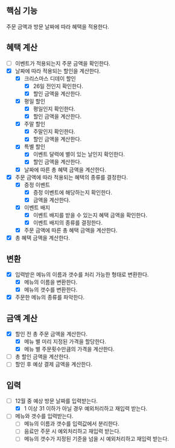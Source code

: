 ## 핵심 기능
주문 금액과 방문 날짜에 따라 혜택을 적용한다.

## 혜택 계산
- [ ] 이벤트가 적용되는지 주문 금액을 확인한다.
- [x] 날짜에 따라 적용되는 할인을 계산한다.
  - [x] 크리스마스 디데이 할인
    - [x] 26일 전인지 확인한다.
    - [x] 할인 금액을 계산한다.
  - [x] 평일 할인
    - [x] 평일인지 확인한다.
    - [x] 할인 금액을 계산한다.
  - [x] 주말 할인
    - [x] 주말인지 확인한다.
    - [x] 할인 금액을 계산한다.
  - [x] 특별 할인
    - [x] 이벤트 달력에 별이 있는 날인지 확인한다.
    - [x] 할인 금액을 계산한다.
  - [x] 날짜에 따른 총 혜택 금액을 계산한다.
- [x] 주문 금액에 따라 적용되는 혜택의 종류를 결정한다.
  - [x] 증정 이벤트
    - [x] 증정 이벤트에 해당하는지 확인한다.
    - [x] 금액을 계산한다.
  - [x] 이벤트 배지
    - [x] 이벤트 배지를 받을 수 있는지 혜택 금액을 확인한다.
    - [x] 이벤트 배지의 종류를 결정한다.
  - [x] 주문 금액에 따른 총 혜택 금액을 계산한다.
- [x] 총 혜택 금액을 계산한다.

## 변환
- [x] 입력받은 메뉴의 이름과 갯수를 처리 가능한 형태로 변환한다.
  - [x] 메뉴의 이름을 변환한다.
  - [x] 메뉴의 갯수를 변환한다.
- [x] 주문한 메뉴의 종류를 파악한다.

## 금액 계산
- [x] 할인 전 총 주문 금액을 계산한다.
    - [x] 메뉴 별 미리 지정된 가격을 할당한다.
    - [x] 메뉴 별 주문횟수만큼의 가격을 계산한다.
- [ ] 총 할인 금액을 계산한다.
- [ ] 할인 후 예상 결제 금액을 계산한다.

## 입력
- [ ] 12월 중 예상 방문 날짜를 입력받는다.
  - [x] 1 이상 31 이하가 아닐 경우 예외처리하고 재입력 받는다.
- [ ] 메뉴와 갯수를 입력받는다.
  - [ ] 메뉴의 이름과 갯수를 입력값에서 분리한다.
  - [ ] 음료만 주문 시 예외처리하고 재입력 받는다.
  - [ ] 메뉴의 갯수가 지정된 기준을 넘을 시 예외처리하고 재입력 받는다.
